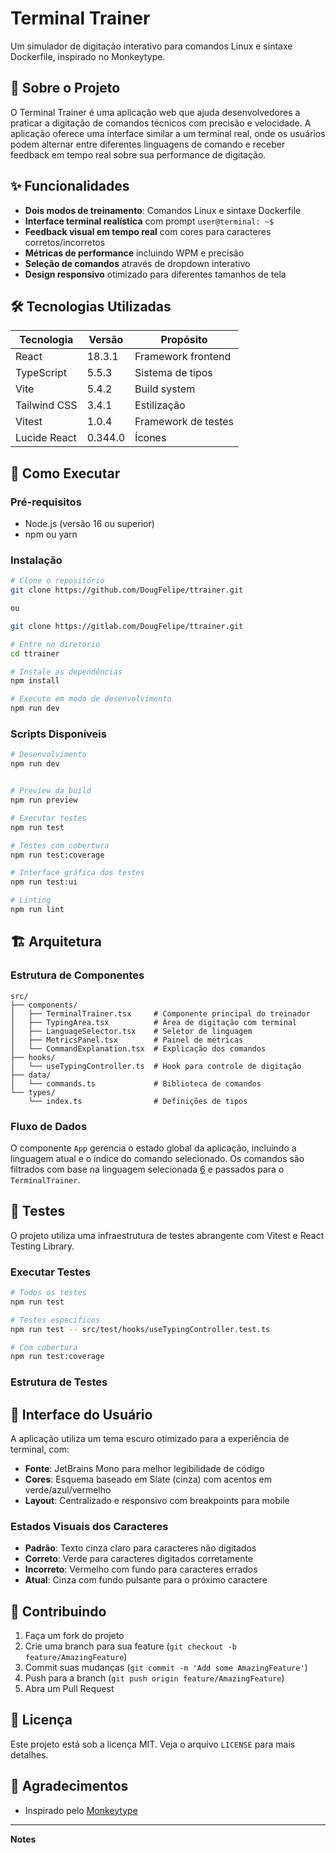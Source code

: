 # Terminal Trainer

Um simulador de digitação interativo para comandos Linux e sintaxe Dockerfile, inspirado no Monkeytype.

## 🎯 Sobre o Projeto

O Terminal Trainer é uma aplicação web que ajuda desenvolvedores a praticar a digitação de comandos técnicos com precisão e velocidade. A aplicação oferece uma interface similar a um terminal real, onde os usuários podem alternar entre diferentes linguagens de comando e receber feedback em tempo real sobre sua performance de digitação. 

## ✨ Funcionalidades

- **Dois modos de treinamento**: Comandos Linux e sintaxe Dockerfile
- **Interface terminal realística** com prompt `user@terminal: ~$`
- **Feedback visual em tempo real** com cores para caracteres corretos/incorretos
- **Métricas de performance** incluindo WPM e precisão
- **Seleção de comandos** através de dropdown interativo
- **Design responsivo** otimizado para diferentes tamanhos de tela

## 🛠️ Tecnologias Utilizadas

| Tecnologia | Versão | Propósito |
|------------|--------|-----------|
| React | 18.3.1 | Framework frontend |
| TypeScript | 5.5.3 | Sistema de tipos |
| Vite | 5.4.2 | Build system |
| Tailwind CSS | 3.4.1 | Estilização |
| Vitest | 1.0.4 | Framework de testes |
| Lucide React | 0.344.0 | Ícones | 

## 🚀 Como Executar

### Pré-requisitos

- Node.js (versão 16 ou superior)
- npm ou yarn

### Instalação

```bash
# Clone o repositório
git clone https://github.com/DougFelipe/ttrainer.git

ou

git clone https://gitlab.com/DougFelipe/ttrainer.git

# Entre no diretório
cd ttrainer

# Instale as dependências
npm install

# Execute em modo de desenvolvimento
npm run dev
```

### Scripts Disponíveis

```bash
# Desenvolvimento
npm run dev


# Preview da build
npm run preview

# Executar testes
npm run test

# Testes com cobertura
npm run test:coverage

# Interface gráfica dos testes
npm run test:ui

# Linting
npm run lint
``` 

## 🏗️ Arquitetura

### Estrutura de Componentes

```
src/
├── components/
│   ├── TerminalTrainer.tsx     # Componente principal do treinador
│   ├── TypingArea.tsx          # Área de digitação com terminal
│   ├── LanguageSelector.tsx    # Seletor de linguagem
│   ├── MetricsPanel.tsx        # Painel de métricas
│   └── CommandExplanation.tsx  # Explicação dos comandos
├── hooks/
│   └── useTypingController.ts  # Hook para controle de digitação
├── data/
│   └── commands.ts             # Biblioteca de comandos
└── types/
    └── index.ts                # Definições de tipos
```

### Fluxo de Dados

O componente `App` gerencia o estado global da aplicação, incluindo a linguagem atual e o índice do comando selecionado.  Os comandos são filtrados com base na linguagem selecionada [6](#0-5)  e passados para o `TerminalTrainer`.

## 🧪 Testes

O projeto utiliza uma infraestrutura de testes abrangente com Vitest e React Testing Library.

### Executar Testes

```bash
# Todos os testes
npm run test

# Testes específicos
npm run test -- src/test/hooks/useTypingController.test.ts

# Com cobertura
npm run test:coverage
```

### Estrutura de Testes 

## 🎨 Interface do Usuário

A aplicação utiliza um tema escuro otimizado para a experiência de terminal, com:

- **Fonte**: JetBrains Mono para melhor legibilidade de código
- **Cores**: Esquema baseado em Slate (cinza) com acentos em verde/azul/vermelho
- **Layout**: Centralizado e responsivo com breakpoints para mobile

### Estados Visuais dos Caracteres 

- **Padrão**: Texto cinza claro para caracteres não digitados
- **Correto**: Verde para caracteres digitados corretamente  
- **Incorreto**: Vermelho com fundo para caracteres errados
- **Atual**: Cinza com fundo pulsante para o próximo caractere

## 📝 Contribuindo

1. Faça um fork do projeto
2. Crie uma branch para sua feature (`git checkout -b feature/AmazingFeature`)
3. Commit suas mudanças (`git commit -m 'Add some AmazingFeature'`)
4. Push para a branch (`git push origin feature/AmazingFeature`)
5. Abra um Pull Request

## 📄 Licença

Este projeto está sob a licença MIT. Veja o arquivo `LICENSE` para mais detalhes.

## 🙏 Agradecimentos

- Inspirado pelo [Monkeytype](https://monkeytype.com/)
--- 

**Notes**
